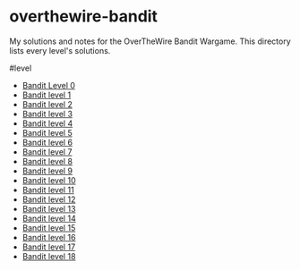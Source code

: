 # overthewire-bandit
My solutions and notes for the OverTheWire Bandit Wargame.
This directory lists every level's solutions.

#level
* [Bandit Level 0](level0/readme.md)
* [Bandit level 1](level1/readme.md)
* [Bandit level 2](level2/readme.md)
* [Bandit level 3](level3/readme.md)
* [Bandit level 4](level4/readme.md)
* [Bandit level 5](level5/readme.md)
* [Bandit level 6](level6/readme.md)
* [Bandit level 7](level7/readme.md)
* [Bandit level 8](level8/readme.md)
* [Bandit level 9](level9/readme.md)
* [Bandit level 10](level10/readme.md)
* [Bandit level 11](level11/readme.md)
* [Bandit level 12](level12/readme.md)
* [Bandit level 13](level13/readme.md)
* [Bandit level 14](level14/readme.md)
* [Bandit level 15](level15/readme.md)
* [Bandit level 16](level16/readme.md)
* [Bandit level 17](level17/readme.md)
* [Bandit level 18](level18/readme.md)

